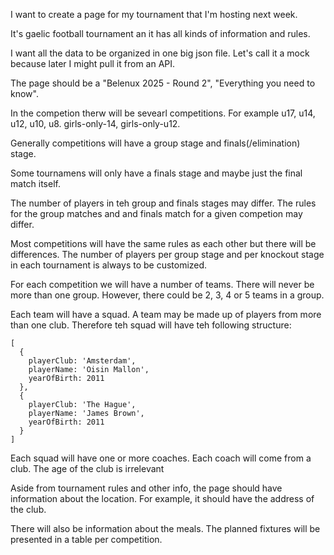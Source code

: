 I want to create a page for my tournament that I'm hosting next week. 

It's gaelic football tournament an it has all kinds of information and rules.

I want all the data to be organized in one big json file. Let's call it a mock because later I might pull it from an API.

The page should be a "Belenux 2025 - Round 2", "Everything you need to know".

In the competion therw will be sevearl competitions. For example u17, u14, u12, u10, u8. girls-only-14, girls-only-u12.

Generally competitions will have a group stage and finals(/elimination) stage.

Some tournamens will only have a finals stage and maybe just the final match itself.

The number of players in teh group and finals stages may differ.
The rules for the group matches and and finals match for a given competion may differ.

Most competitions will have the same rules as each other but there will be differences. 
The number of players per group stage and per knockout stage in each tournament is always to be customized.

For each competition we will have a number of teams. There will never be more than one group. However, there could be 2, 3, 4 or 5 teams in a group.

Each team will have a squad. A team may be made up of players from more than one club. Therefore teh squad will have teh following structure:

    [
      { 
        playerClub: 'Amsterdam',
        playerName: 'Oisin Mallon',
        yearOfBirth: 2011
      },
      { 
        playerClub: 'The Hague',
        playerName: 'James Brown',
        yearOfBirth: 2011
      }
    ]

Each squad will have one or more coaches. Each coach will come from a club. The age of the club is irrelevant

Aside from tournament rules and other info, the page should have information about the location. For example, it should have the address of the club. 

There will also be information about the meals.
The planned fixtures will be presented in a table per competition.
